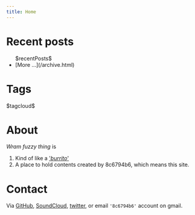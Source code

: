 ```yaml
---
title: Home
---
```


# Recent posts

<ul>
    $recentPosts$
   <li> [More ...](/archive.html) </li>
</ul>

# Tags

<div>
    $tagcloud$
</div>

# About

*Wram fuzzy thing* is

1. Kind of like a
['*burrito*'](http://www.urbandictionary.com/define.php?term=Warm%20Fuzzy%20Thing)
2. A place to hold contents created by 8c6794b6, which means this site.

# Contact

Via
[GitHub](http://github.com/8c6794b6),
[SoundCloud](http://soundcloud.com/warm-fuzzy-thing),
[twitter](http://twitter.com/8c6794b6),
or email `'8c6794b6'` account on gmail.
